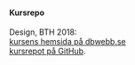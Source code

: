 #### Kursrepo

Design, BTH 2018:  
[kursens hemsida på dbwebb.se](https://dbwebb.se/kurser/design-v2)  
[kursrepot på GitHub](https://github.com/dbwebb-se/design).
